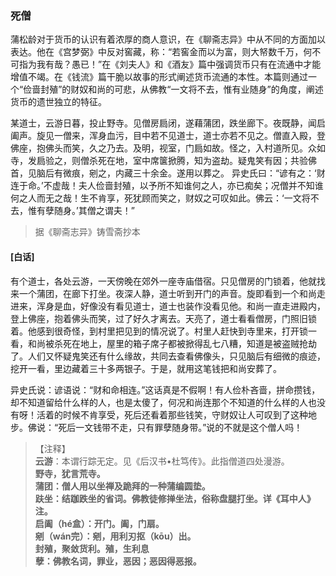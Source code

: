 <script type="text/javascript">
    var head = document.getElementsByTagName('head')[0];
    cssURL = '/public/liao.css';
    linkTag = document.createElement('link');
    linkTag.href = cssURL;
    linkTag.setAttribute('type','text/css');
    linkTag.setAttribute('rel','stylesheet');
    head.appendChild(linkTag);
</script>
### 死僧

蒲松龄对于货币的认识有着浓厚的商人意识，在《聊斋志异》中从不同的方面加以表达。他在《宫梦弼》中反对窖藏，称：“若窖金而以为富，则大帑数千万，何不可指为我有哉？愚已！”在《刘夫人》和《酒友》篇中强调货币只有在流通中才能增值不竭。在《钱流》篇干脆以故事的形式阐述货币流通的本性。本篇则通过一个“俭啬封殖”的财奴和尚的可悲，从佛教“一文将不去，惟有业随身”的角度，阐述货币的遗世独立的特征。

某道士，云游日暮，投止野寺。见僧房扃闭，遂藉蒲团，跌坐廊下。夜既静，闻启阖声。旋见一僧来，浑身血污，目中若不见道士，道士亦若不见之。僧直入殿，登佛座，抱佛头而笑，久之乃去。及明，视室，门扃如故。怪之，入村道所见。众如寺，发扃验之，则僧杀死在地，室中席箧掀腾，知为盗劫。疑鬼笑有因；共验佛首，见脑后有微痕，剜之，内藏三十余金。遂用以葬之。
异史氏曰：“谚有之：‘财连于命。’不虚哉！夫人俭啬封殖，以予所不知谁何之人，亦已痴矣；况僧并不知谁何之人而无之哉！生不肯享，死犹顾而笑之，财奴之可叹如此。佛云：‘一文将不去，惟有孽随身。’其僧之谓夫！”

</section>

> 据《聊斋志异》铸雪斋抄本

#### [白话]
<aside>

有个道士，各处云游，一天傍晚在郊外一座寺庙借宿。只见僧房的门锁着，他就找来一个蒲团，在廊下打坐。夜深人静，道士听到开门的声音。旋即看到一个和尚走进来，浑身是血，好像没有看见道士，道士也装作没看见他。和尚一直走进殿内，登上佛座，抱着佛头而笑，过了好久才离去。天亮了，道士看看僧房，门照旧锁着。他感到很奇怪，到村里把见到的情况说了。村里人赶快到寺里来，打开锁一看，和尚被杀死在地上，屋里的箱子席子都被掀得乱七八糟，知道是被盗贼抢劫了。人们又怀疑鬼笑还有什么缘故，共同去查看佛像头，只见脑后有细微的痕迹，挖开一看，里边藏着三十多两银子。于是，就用这笔钱把和尚安葬了。

异史氏说：谚语说：“财和命相连。”这话真是不假啊！有人俭朴吝啬，拼命攒钱，却不知道留给什么样的人，也是太傻了，何况和尚连那个不知道的什么样的人也没有呀！活着的时候不肯享受，死后还看着那些钱笑，守财奴让人可叹到了这种地步。佛说：“死后一文钱带不走，只有罪孽随身带。”说的不就是这个僧人吗！

</aside>

> 【注释】  
<b>云游</b>：本谓行踪无定。见《后汉书•杜笃传》。此指僧道四处漫游。  
<b>野寺，犹言荒寺。  
<b>蒲团</b>：僧人用以坐禅及跪拜的一种蒲编圆垫。  
<b>趺坐</b>：结跏跌坐的省词。佛教徒修掸坐法，俗称盘腿打坐。详《耳中人》注。  
<b>启阖（hé盒）</b>：开门。阖，门扇。  
<b>剜（wán完）</b>：剜，用利刃抠（kōu）出。  
<b>封殖，聚敛货利。殖，生利息  
<b>孽</b>：佛教名词，罪业，恶因；恶因得恶报。  
